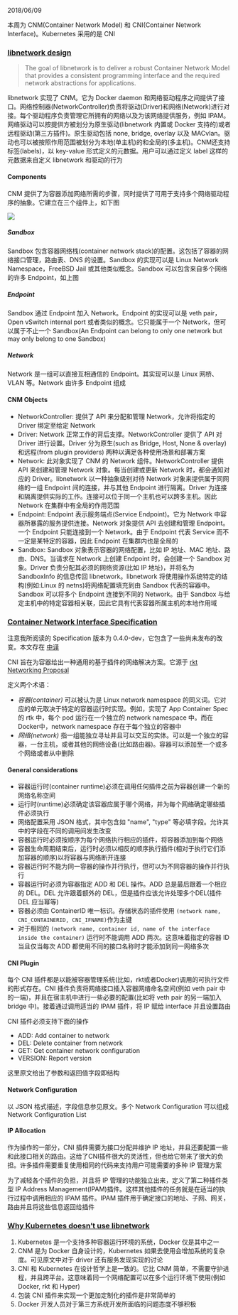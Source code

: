 2018/06/09

本周为 CNM(Container Network Model) 和 CNI(Container Network Interface)。Kubernetes 采用的是 CNI

### [libnetwork design](https://github.com/docker/libnetwork/blob/master/docs/design.md)

> The goal of libnetwork is to deliver a robust Container Network Model that provides a consistent programming interface and the required network abstractions for applications.

libnetwork 实现了 CNM。它为 Docker daemon 和网络驱动程序之间提供了接口。网络控制器(NetworkController)负责将驱动(Driver)和网络(Network)进行对接。每个驱动程序负责管理它所拥有的网络以及为该网络提供服务，例如 IPAM。网络驱动可以按提供方被划分为原生驱动(libnetwork 内置或 Docker 支持的)或者远程驱动(第三方插件)。原生驱动包括 none, bridge, overlay 以及 MACvlan。驱动也可以被按照作用范围被划分为本地(单主机)的和全局的(多主机)。CNM还支持标签(labels)，以 key-value 形式定义的元数据。用户可以通过定义 label 这样的元数据来自定义 libnetwork 和驱动的行为

#### Components

CNM 提供了为容器添加网络所需的步骤，同时提供了可用于支持多个网络驱动程序的抽象。它建立在三个组件上，如下图

![](https://github.com/docker/libnetwork/raw/master/docs/cnm-model.jpg?raw=true)

##### Sandbox

Sandbox 包含容器网络栈(container network stack)的配置。这包括了容器的网络接口管理，路由表、DNS 的设置。Sandbox 的实现可以是 Linux Network Namespace，FreeBSD Jail 或其他类似概念。Sandbox 可以包含来自多个网络的许多 Endpoint，如上图

##### Endpoint

Sandbox 通过 Endpoint 加入 Network。Endpoint 的实现可以是 veth pair，Open vSwitch internal port 或者类似的概念。它只能属于一个 Network，但可以属于不止一个 Sandbox(An Endpoint can belong to only one network but may only belong to one Sandbox)

##### Network

Network 是一组可以直接互相通信的 Endpoint。其实现可以是 Linux 网桥、VLAN 等。Network 由许多 Endpoint 组成

#### CNM Objects

- NetworkController: 提供了 API 来分配和管理 Network，允许将指定的 Driver 绑定至给定 Network
- Driver: Network 正常工作的背后支撑。NetworkController 提供了 API 对 Driver 进行设置。Driver 分为原生(such as Bridge, Host, None & overlay) 和远程(from plugin providers) 两种以满足各种使用场景和部署方案
- Network: 此对象实现了 CNM 的 Network 组件。NetworkController 提供 API 来创建和管理 Network 对象。每当创建或更新 Network 时，都会通知对应的 Driver。libnetwork 以一种抽象级别对待 Network 对象来提供属于同网络的一组 Endpoint 间的连接，并与其他 Endpoint 进行隔离。Driver 为连接和隔离提供实际的工作。连接可以位于同一个主机也可以跨多主机。因此 Network 在集群中有全局的作用范围
- Endpoint: Endpoint 表示服务端点(Service Endpoint)。它为 Network 中容器所暴露的服务提供连接。Network 对象提供 API 去创建和管理 Endpoint。一个 Endpoint 只能连接到一个 Network。由于 Endpoint 代表 Service 而不一定是某特定的容器，因此 Endpoint 在集群内也是全局的
- Sandbox: Sandbox 对象表示容器的网络配置，比如 IP 地址、MAC 地址、路由、DNS。当请求在 Network 上创建 Endpoint 时，会创建一个 Sandbox 对象。Driver 负责分配其必须的网络资源(比如 IP 地址)，并将名为 SandboxInfo 的信息传回 libnetwork。libnetwork 将使用操作系统特定的结构(例如:Linux 的 netns)将网络配置填充到由 Sandbox 代表的容器中。Sandbox 可以将多个 Endpoint 连接到不同的 Network。由于 Sandbox 与给定主机中的特定容器相关联，因此它具有代表容器所属主机的本地作用域

### [Container Network Interface Specification](https://github.com/containernetworking/cni/blob/master/SPEC.md)

注意我所阅读的 Specification 版本为 0.4.0-dev，它包含了一些尚未发布的改变。本文存在 [中译](http://www.cnblogs.com/YaoDD/p/7405725.html)

CNI 旨在为容器给出一种通用的基于插件的网络解决方案。它源于 [rkt Networking Proposal](https://docs.google.com/a/coreos.com/document/d/1PUeV68q9muEmkHmRuW10HQ6cHgd4819_67pIxDRVNlM/edit#heading=h.ievko3xsjwxd)

定义两个术语：

- *容器(container)* 可以被认为是 Linux network namespace 的同义词。它对应的单元取决于特定的容器运行时实现。例如，实现了 App Container Spec 的 rtk 中，每个 pod 运行在一个独立的 network namespace 中。而在 Docker中，network namespace 存在于每个独立的容器中
- *网络(network)* 指一组能独立寻址并且可以交互的实体。可以是一个独立的容器，一台主机，或者其他的网络设备(比如路由器)。容器可以添加至一个或多个网络或者从中删除

#### General considerations

- 容器运行时(container runtime)必须在调用任何插件之前为容器创建一个新的网络名称空间
- 运行时(runtime)必须确定该容器应属于哪个网络，并为每个网络确定哪些插件必须执行
- 网络配置采用 JSON 格式，其中包含如 "name", "type" 等必填字段。允许其中的字段在不同的调用间发生改变
- 容器运行时必须按顺序为每个网络执行相应的插件，将容器添加到每个网络
- 容器生命周期结束后，运行时必须以相反的顺序执行插件(相对于执行它们添加容器的顺序)以将容器与网络断开连接
- 容器运行时不能为同一容器的操作并行执行，但可以为不同容器的操作并行执行
- 容器运行时必须为容器指定 ADD 和 DEL 操作。ADD 总是最后跟着一个相应的 DEL。DEL 允许跟着额外的 DEL，但是插件应该允许处理多个DEL(插件 DEL 应当幂等)
- 容器必须由 ContainerID 唯一标识。存储状态的插件使用 `(network name, CNI_CONTAINERID, CNI_IFNAME)`作为主键
- 对于相同的 `(network name, container id, name of the interface inside the container)` 运行时不能调用 ADD 两次。这意味着指定的容器 ID 当且仅当每次 ADD 都使用不同的接口名称时才能添加到同一网络多次

#### CNI Plugin

每个 CNI 插件都是以能被容器管理系统(比如，rkt或者Docker)调用的可执行文件的形式存在。CNI 插件负责将网络接口插入容器网络命名空间(例如 veth pair 中的一端)，并且在宿主机中进行一些必要的配置(比如将 veth pair 的另一端加入 bridge 中)。接着通过调用适当的 IPAM 插件，将 IP 赋给 interface 并且设置路由

CNI 插件必须支持下面的操作

- ADD: Add container to network
- DEL: Delete container from network
- GET: Get container network configuration
- VERSION: Report version

这里原文给出了参数和返回值字段即结构

#### Network Configuration

以 JSON 格式描述，字段信息参见原文。多个 Network Configuration 可以组成 Network Configuration List

#### IP Allocation

作为操作的一部分，CNI 插件需要为接口分配并维护 IP 地址，并且还要配置一些和此接口相关的路由。这给了CNI插件很大的灵活性，但也给它带来了很大的负担。许多插件需要重复使用相同的代码来支持用户可能需要的多种 IP 管理方案

为了减轻各个插件的负担，并且将 IP 管理的功能独立出来，定义了第二种插件类型 IP Address Management(IPAM)插件。这样其他插件的任务就是在适当的执行过程中调用相应的 IPAM 插件。IPAM 插件用于确定接口的地址、子网、网关，路由并且将这些信息返回给插件


### [Why Kubernetes doesn’t use libnetwork](https://kubernetes.io/blog/2016/01/why-kubernetes-doesnt-use-libnetwork/)

1. Kubernetes 是一个支持多种容器运行环境的系统，Docker 仅是其中之一
2. CNM 是为 Docker 自身设计的，Kubernetes 如果去使用会增加系统的复杂度。可见原文中对于 driver 还有服务发现实现的讨论
3. CNI 和 Kubernetes 在设计哲学上是一致的。它比 CNM 简单，不需要守护进程，并且跨平台。这意味着同一个网络配置可以在多个运行环境下使用(例如 Docker, rkt 和 Hyper)
4. 包装 CNI 插件来实现一个更加定制化的插件是非常简单的
5. Docker 开发人员对于第三方系统开发所面临的问题态度不够积极
